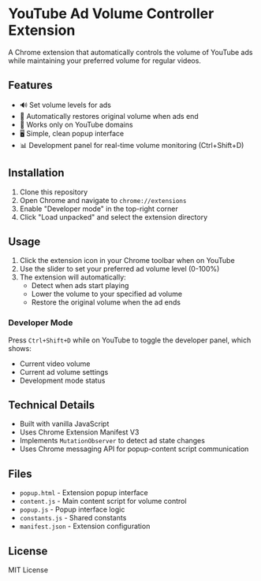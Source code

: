 # YouTube Ad Volume Controller Extension

A Chrome extension that automatically controls the volume of YouTube ads while maintaining your preferred volume for regular videos.

## Features

- 🔊 Set volume levels for ads
- 🔄 Automatically restores original volume when ads end
- 🎯 Works only on YouTube domains
- 🖥️ Simple, clean popup interface
- 📊 Development panel for real-time volume monitoring (Ctrl+Shift+D)

## Installation

1. Clone this repository
2. Open Chrome and navigate to `chrome://extensions`
3. Enable "Developer mode" in the top-right corner
4. Click "Load unpacked" and select the extension directory

## Usage

1. Click the extension icon in your Chrome toolbar when on YouTube
2. Use the slider to set your preferred ad volume level (0-100%)
3. The extension will automatically:
   - Detect when ads start playing
   - Lower the volume to your specified ad volume
   - Restore the original volume when the ad ends

### Developer Mode

Press `Ctrl+Shift+D` while on YouTube to toggle the developer panel, which shows:
- Current video volume
- Current ad volume settings
- Development mode status

## Technical Details

- Built with vanilla JavaScript
- Uses Chrome Extension Manifest V3
- Implements `MutationObserver` to detect ad state changes
- Uses Chrome messaging API for popup-content script communication

## Files

- `popup.html` - Extension popup interface
- `content.js` - Main content script for volume control
- `popup.js` - Popup interface logic
- `constants.js` - Shared constants
- `manifest.json` - Extension configuration

## License

MIT License